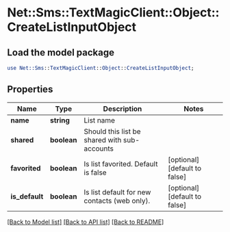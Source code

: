 # Net::Sms::TextMagicClient::Object::CreateListInputObject

## Load the model package
```perl
use Net::Sms::TextMagicClient::Object::CreateListInputObject;
```

## Properties
Name | Type | Description | Notes
------------ | ------------- | ------------- | -------------
**name** | **string** | List name | 
**shared** | **boolean** | Should this list be shared with sub-accounts | 
**favorited** | **boolean** | Is list favorited. Default is false | [optional] [default to false]
**is_default** | **boolean** | Is list default for new contacts (web only). | [optional] [default to false]

[[Back to Model list]](../README.md#documentation-for-models) [[Back to API list]](../README.md#documentation-for-api-endpoints) [[Back to README]](../README.md)


